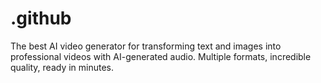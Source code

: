# .github
The best AI video generator for transforming text and images into professional videos with AI-generated audio. Multiple formats, incredible quality, ready in minutes.
